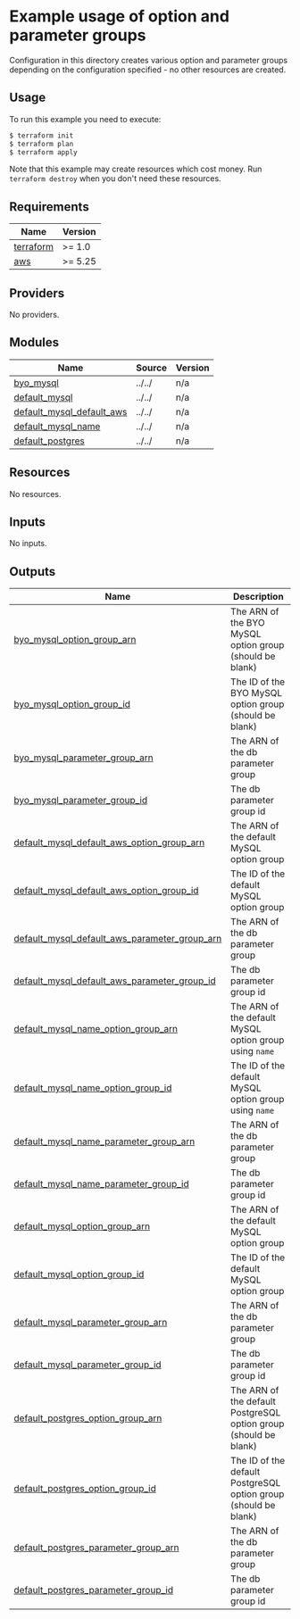 # Example usage of option and parameter groups

Configuration in this directory creates various option and parameter groups depending on the configuration specified - no other resources are created.

## Usage

To run this example you need to execute:

```bash
$ terraform init
$ terraform plan
$ terraform apply
```

Note that this example may create resources which cost money. Run `terraform destroy` when you don't need these resources.

<!-- BEGINNING OF PRE-COMMIT-TERRAFORM DOCS HOOK -->
## Requirements

| Name | Version |
|------|---------|
| <a name="requirement_terraform"></a> [terraform](#requirement\_terraform) | >= 1.0 |
| <a name="requirement_aws"></a> [aws](#requirement\_aws) | >= 5.25 |

## Providers

No providers.

## Modules

| Name | Source | Version |
|------|--------|---------|
| <a name="module_byo_mysql"></a> [byo\_mysql](#module\_byo\_mysql) | ../../ | n/a |
| <a name="module_default_mysql"></a> [default\_mysql](#module\_default\_mysql) | ../../ | n/a |
| <a name="module_default_mysql_default_aws"></a> [default\_mysql\_default\_aws](#module\_default\_mysql\_default\_aws) | ../../ | n/a |
| <a name="module_default_mysql_name"></a> [default\_mysql\_name](#module\_default\_mysql\_name) | ../../ | n/a |
| <a name="module_default_postgres"></a> [default\_postgres](#module\_default\_postgres) | ../../ | n/a |

## Resources

No resources.

## Inputs

No inputs.

## Outputs

| Name | Description |
|------|-------------|
| <a name="output_byo_mysql_option_group_arn"></a> [byo\_mysql\_option\_group\_arn](#output\_byo\_mysql\_option\_group\_arn) | The ARN of the BYO MySQL option group (should be blank) |
| <a name="output_byo_mysql_option_group_id"></a> [byo\_mysql\_option\_group\_id](#output\_byo\_mysql\_option\_group\_id) | The ID of the BYO MySQL option group (should be blank) |
| <a name="output_byo_mysql_parameter_group_arn"></a> [byo\_mysql\_parameter\_group\_arn](#output\_byo\_mysql\_parameter\_group\_arn) | The ARN of the db parameter group |
| <a name="output_byo_mysql_parameter_group_id"></a> [byo\_mysql\_parameter\_group\_id](#output\_byo\_mysql\_parameter\_group\_id) | The db parameter group id |
| <a name="output_default_mysql_default_aws_option_group_arn"></a> [default\_mysql\_default\_aws\_option\_group\_arn](#output\_default\_mysql\_default\_aws\_option\_group\_arn) | The ARN of the default MySQL option group |
| <a name="output_default_mysql_default_aws_option_group_id"></a> [default\_mysql\_default\_aws\_option\_group\_id](#output\_default\_mysql\_default\_aws\_option\_group\_id) | The ID of the default MySQL option group |
| <a name="output_default_mysql_default_aws_parameter_group_arn"></a> [default\_mysql\_default\_aws\_parameter\_group\_arn](#output\_default\_mysql\_default\_aws\_parameter\_group\_arn) | The ARN of the db parameter group |
| <a name="output_default_mysql_default_aws_parameter_group_id"></a> [default\_mysql\_default\_aws\_parameter\_group\_id](#output\_default\_mysql\_default\_aws\_parameter\_group\_id) | The db parameter group id |
| <a name="output_default_mysql_name_option_group_arn"></a> [default\_mysql\_name\_option\_group\_arn](#output\_default\_mysql\_name\_option\_group\_arn) | The ARN of the default MySQL option group using `name` |
| <a name="output_default_mysql_name_option_group_id"></a> [default\_mysql\_name\_option\_group\_id](#output\_default\_mysql\_name\_option\_group\_id) | The ID of the default MySQL option group using `name` |
| <a name="output_default_mysql_name_parameter_group_arn"></a> [default\_mysql\_name\_parameter\_group\_arn](#output\_default\_mysql\_name\_parameter\_group\_arn) | The ARN of the db parameter group |
| <a name="output_default_mysql_name_parameter_group_id"></a> [default\_mysql\_name\_parameter\_group\_id](#output\_default\_mysql\_name\_parameter\_group\_id) | The db parameter group id |
| <a name="output_default_mysql_option_group_arn"></a> [default\_mysql\_option\_group\_arn](#output\_default\_mysql\_option\_group\_arn) | The ARN of the default MySQL option group |
| <a name="output_default_mysql_option_group_id"></a> [default\_mysql\_option\_group\_id](#output\_default\_mysql\_option\_group\_id) | The ID of the default MySQL option group |
| <a name="output_default_mysql_parameter_group_arn"></a> [default\_mysql\_parameter\_group\_arn](#output\_default\_mysql\_parameter\_group\_arn) | The ARN of the db parameter group |
| <a name="output_default_mysql_parameter_group_id"></a> [default\_mysql\_parameter\_group\_id](#output\_default\_mysql\_parameter\_group\_id) | The db parameter group id |
| <a name="output_default_postgres_option_group_arn"></a> [default\_postgres\_option\_group\_arn](#output\_default\_postgres\_option\_group\_arn) | The ARN of the default PostgreSQL option group (should be blank) |
| <a name="output_default_postgres_option_group_id"></a> [default\_postgres\_option\_group\_id](#output\_default\_postgres\_option\_group\_id) | The ID of the default PostgreSQL option group (should be blank) |
| <a name="output_default_postgres_parameter_group_arn"></a> [default\_postgres\_parameter\_group\_arn](#output\_default\_postgres\_parameter\_group\_arn) | The ARN of the db parameter group |
| <a name="output_default_postgres_parameter_group_id"></a> [default\_postgres\_parameter\_group\_id](#output\_default\_postgres\_parameter\_group\_id) | The db parameter group id |
<!-- END OF PRE-COMMIT-TERRAFORM DOCS HOOK -->
